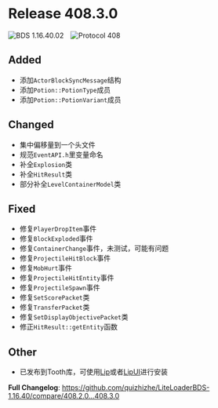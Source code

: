 # Release 408.3.0

![BDS 1.16.40.02](https://img.shields.io/badge/BDS-1.16.40.02-blue?style=for-the-badge)&emsp;![Protocol 408](https://img.shields.io/badge/Protocol-408-orange?style=for-the-badge)

## Added

* 添加`ActorBlockSyncMessage`结构
* 添加`Potion::PotionType`成员
* 添加`Potion::PotionVariant`成员

## Changed

* 集中偏移量到一个头文件
* 规范`EventAPI.h`里变量命名
* 补全`Explosion`类
* 补全`HitResult`类
* 部分补全`LevelContainerModel`类

## Fixed

* 修复`PlayerDropItem`事件
* 修复`BlockExploded`事件
* 修复`ContainerChange`事件，未测试，可能有问题
* 修复`ProjectileHitBlock`事件
* 修复`MobHurt`事件
* 修复`ProjectileHitEntity`事件
* 修复`ProjectileSpawn`事件
* 修复`SetScorePacket`类
* 修复`TransferPacket`类
* 修复`SetDisplayObjectivePacket`类
* 修正`HitResult::getEntity`函数

## Other

* 已发布到Tooth库，可使用[Lip](https://github.com/LiteLDev/Lip)或者[LipUI](https://github.com/LiteLDev/LipUI)进行安装

**Full Changelog**: https://github.com/quizhizhe/LiteLoaderBDS-1.16.40/compare/408.2.0...408.3.0